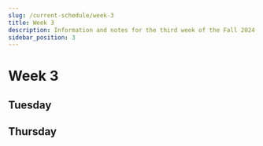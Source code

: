 ```yaml
---
slug: /current-schedule/week-3
title: Week 3
description: Information and notes for the third week of the Fall 2024 semester for the UMass Lowell Cloud Computing Club.
sidebar_position: 3
---
```


# Week 3

## Tuesday

## Thursday

